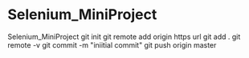 # Selenium_MiniProject
Selenium_MiniProject 
git init
git remote add origin https url
git add .
git remote -v
git commit -m "iniitial commit"
git push origin master
